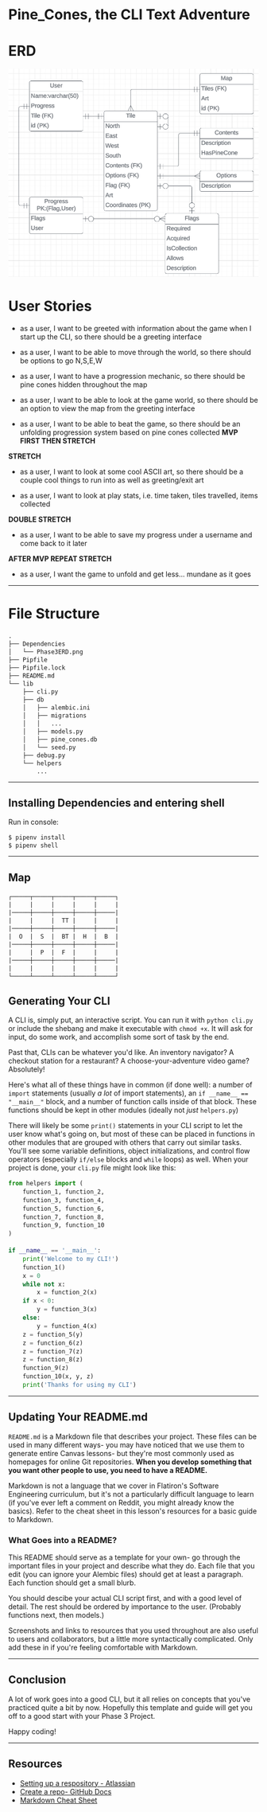 # Pine_Cones, the CLI Text Adventure

# ERD

![Relationship Diagram](./Dependencies/Phase3ERD.png)

# User Stories

- as a user, I want to be greeted with information about the game when I start up the CLI, so there should be
a greeting interface

- as a user, I want to be able to move through the world, so there should be options to go N,S,E,W

- as a user, I want to have a progression mechanic, so there should be pine cones hidden throughout the map

- as a user, I want to be able to look at the game world, so there should be an option to
view the map from the greeting interface

- as a user, I want to be able to beat the game, so there should be an unfolding progression
system based on pine cones collected **MVP FIRST THEN STRETCH**

**STRETCH**
- as a user, I want to look at some cool ASCII art, so there should be a couple cool things to run into
as well as greeting/exit art

- as a user, I want to look at play stats, i.e. time taken, tiles travelled, items collected

**DOUBLE STRETCH**
- as a user, I want to be able to save my progress under a username and come back to it later

**AFTER MVP REPEAT STRETCH**
- as a user, I want the game to unfold and get less... mundane as it goes

***
# File Structure
```console
.
├── Dependencies
│   └── Phase3ERD.png
├── Pipfile
├── Pipfile.lock
├── README.md
└── lib
    ├── cli.py
    ├── db
    │   ├── alembic.ini
    │   ├── migrations
    │   │   ...
    │   ├── models.py
    │   ├── pine_cones.db
    │   └── seed.py
    ├── debug.py
    └── helpers
        ...
```
***

## Installing Dependencies and entering shell

Run in console: 
```console
$ pipenv install
$ pipenv shell
```
***

## Map

```console
┌─────┬─────┬─────┬─────┬─────┐
|     |     |     |     |     |
|─────┼─────┼─────┼─────┼─────|
|     |     |  TT |     |     |
|─────┼─────┼─────┼─────┼─────|
|  O  |  S  |  BT |  H  |  B  |
|─────┼─────┼─────┼─────┼─────|
|     |  P  |  F  |     |     |
|─────┼─────┼─────┼─────┼─────|
|     |     |     |     |     |
└─────┴─────┴─────┴─────┴─────┘
```



## Generating Your CLI

A CLI is, simply put, an interactive script. You can run it with `python cli.py`
or include the shebang and make it executable with `chmod +x`. It will ask for
input, do some work, and accomplish some sort of task by the end.

Past that, CLIs can be whatever you'd like. An inventory navigator? A checkout
station for a restaurant? A choose-your-adventure video game? Absolutely!

Here's what all of these things have in common (if done well): a number of
`import` statements (usually _a lot_ of import statements), an `if __name__ ==
"__main__"` block, and a number of function calls inside of that block. These
functions should be kept in other modules (ideally not _just_ `helpers.py`)

There will likely be some `print()` statements in your CLI script to let the
user know what's going on, but most of these can be placed in functions in
other modules that are grouped with others that carry out similar tasks. You'll
see some variable definitions, object initializations, and control flow
operators (especially `if/else` blocks and `while` loops) as well. When your
project is done, your `cli.py` file might look like this:

```py
from helpers import (
    function_1, function_2,
    function_3, function_4,
    function_5, function_6,
    function_7, function_8,
    function_9, function_10
)

if __name__ == '__main__':
    print('Welcome to my CLI!')
    function_1()
    x = 0
    while not x:
        x = function_2(x)
    if x < 0:
        y = function_3(x)
    else:
        y = function_4(x)
    z = function_5(y)
    z = function_6(z)
    z = function_7(z)
    z = function_8(z)
    function_9(z)
    function_10(x, y, z)
    print('Thanks for using my CLI')

```

***

## Updating Your README.md

`README.md` is a Markdown file that describes your project. These files can be
used in many different ways- you may have noticed that we use them to generate
entire Canvas lessons- but they're most commonly used as homepages for online
Git repositories. **When you develop something that you want other people to
use, you need to have a README.**

Markdown is not a language that we cover in Flatiron's Software Engineering
curriculum, but it's not a particularly difficult language to learn (if you've
ever left a comment on Reddit, you might already know the basics). Refer to the
cheat sheet in this lesson's resources for a basic guide to Markdown.

### What Goes into a README?

This README should serve as a template for your own- go through the important
files in your project and describe what they do. Each file that you edit
(you can ignore your Alembic files) should get at least a paragraph. Each
function should get a small blurb.

You should descibe your actual CLI script first, and with a good level of
detail. The rest should be ordered by importance to the user. (Probably
functions next, then models.)

Screenshots and links to resources that you used throughout are also useful to
users and collaborators, but a little more syntactically complicated. Only add
these in if you're feeling comfortable with Markdown.

***

## Conclusion

A lot of work goes into a good CLI, but it all relies on concepts that you've
practiced quite a bit by now. Hopefully this template and guide will get you
off to a good start with your Phase 3 Project.

Happy coding!

***

## Resources

- [Setting up a respository - Atlassian](https://www.atlassian.com/git/tutorials/setting-up-a-repository)
- [Create a repo- GitHub Docs](https://docs.github.com/en/get-started/quickstart/create-a-repo)
- [Markdown Cheat Sheet](https://www.markdownguide.org/cheat-sheet/)
